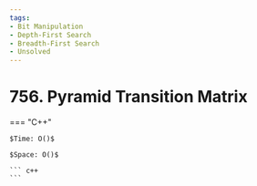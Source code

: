 ```yaml
---
tags:
- Bit Manipulation
- Depth-First Search
- Breadth-First Search
- Unsolved
---
```



# 756. Pyramid Transition Matrix

=== "C++"

    $Time: O()$

    $Space: O()$

    ``` c++
    ```